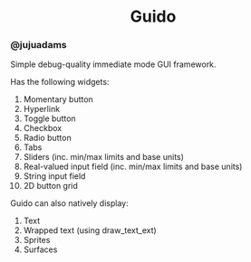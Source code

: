 <h1 align="center">Guido</h1>
<h3 align="left">@jujuadams</h3>

Simple debug-quality immediate mode GUI framework.

Has the following widgets:
1) Momentary button
2) Hyperlink
3) Toggle button
4) Checkbox
5) Radio button
6) Tabs
7) Sliders (inc. min/max limits and base units)
8) Real-valued input field (inc. min/max limits and base units)
9) String input field
10) 2D button grid

Guido can also natively display:
1) Text
2) Wrapped text (using draw_text_ext)
3) Sprites
4) Surfaces
